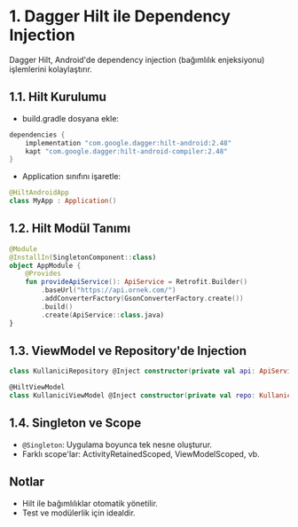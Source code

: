 # 1. Dagger Hilt ile Dependency Injection

Dagger Hilt, Android'de dependency injection (bağımlılık enjeksiyonu) işlemlerini kolaylaştırır.

## 1.1. Hilt Kurulumu
- build.gradle dosyana ekle:
```gradle
dependencies {
    implementation "com.google.dagger:hilt-android:2.48"
    kapt "com.google.dagger:hilt-android-compiler:2.48"
}
```
- Application sınıfını işaretle:
```kotlin
@HiltAndroidApp
class MyApp : Application()
```

## 1.2. Hilt Modül Tanımı
```kotlin
@Module
@InstallIn(SingletonComponent::class)
object AppModule {
    @Provides
    fun provideApiService(): ApiService = Retrofit.Builder()
        .baseUrl("https://api.ornek.com/")
        .addConverterFactory(GsonConverterFactory.create())
        .build()
        .create(ApiService::class.java)
}
```

## 1.3. ViewModel ve Repository'de Injection
```kotlin
class KullaniciRepository @Inject constructor(private val api: ApiService)

@HiltViewModel
class KullaniciViewModel @Inject constructor(private val repo: KullaniciRepository) : ViewModel() { /* ... */ }
```

## 1.4. Singleton ve Scope
- `@Singleton`: Uygulama boyunca tek nesne oluşturur.
- Farklı scope'lar: ActivityRetainedScoped, ViewModelScoped, vb.

## Notlar
- Hilt ile bağımlılıklar otomatik yönetilir.
- Test ve modülerlik için idealdir. 